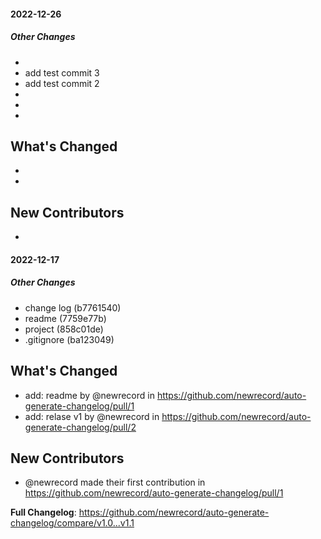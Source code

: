#### 2022-12-26

##### Other Changes

-
-   add test commit 3
-   add test commit 2
-
-
-

## What's Changed

-
-

## New Contributors

-

#### 2022-12-17

##### Other Changes

-   change log (b7761540)
-   readme (7759e77b)
-   project (858c01de)
-   .gitignore (ba123049)

## What's Changed

-   add: readme by @newrecord in https://github.com/newrecord/auto-generate-changelog/pull/1
-   add: relase v1 by @newrecord in https://github.com/newrecord/auto-generate-changelog/pull/2

## New Contributors

-   @newrecord made their first contribution in https://github.com/newrecord/auto-generate-changelog/pull/1

**Full Changelog**: https://github.com/newrecord/auto-generate-changelog/compare/v1.0...v1.1
